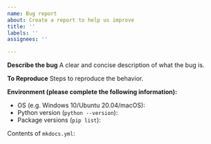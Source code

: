 ```yaml
---
name: Bug report
about: Create a report to help us improve
title: ''
labels: ''
assignees: ''

---
```


**Describe the bug**
A clear and concise description of what the bug is.

**To Reproduce**
Steps to reproduce the behavior.

**Environment (please complete the following information):**
- OS (e.g. Windows 10/Ubuntu 20.04/macOS): 
- Python version (`python --version`):
- Package versions (`pip list`):

Contents of `mkdocs.yml`:

```yaml
```
